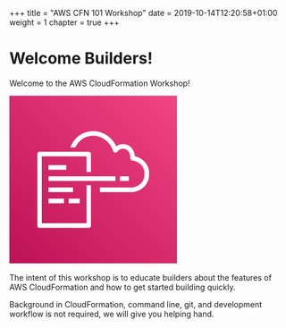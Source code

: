 +++
title = "AWS CFN 101 Workshop"
date = 2019-10-14T12:20:58+01:00
weight = 1
chapter = true
+++

# Welcome Builders!

Welcome to the AWS CloudFormation Workshop!

![](./aws-cloudformation.png)

The intent of this workshop is to educate builders about the features of AWS CloudFormation and how to get started building quickly.

Background in CloudFormation, command line, git, and development workflow is not required, we will give you helping hand.



 